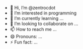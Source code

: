 - 👋 Hi, I’m @zentrocdot
- 👀 I’m interested in programming
- 🌱 I’m currently learning ...
- 💞️ I’m looking to collaborate on ...
- 📫 How to reach me ...
- 😄 Pronouns: ...
- ⚡ Fun fact: ...

<!---
zentrocdot/zentrocdot is a ✨ special ✨ repository because its `README.md` (this file) appears on your GitHub profile.
You can click the Preview link to take a look at your changes.
--->
